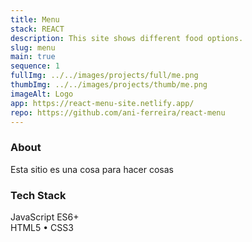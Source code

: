 ```yaml
---
title: Menu
stack: REACT
description: This site shows different food options.
slug: menu
main: true
sequence: 1
fullImg: ../../images/projects/full/me.png
thumbImg: ../../images/projects/thumb/me.png
imageAlt: Logo
app: https://react-menu-site.netlify.app/
repo: https://github.com/ani-ferreira/react-menu
---
```


### About

Esta sitio es una cosa para hacer cosas

### Tech Stack

JavaScript ES6+  
HTML5 • CSS3
